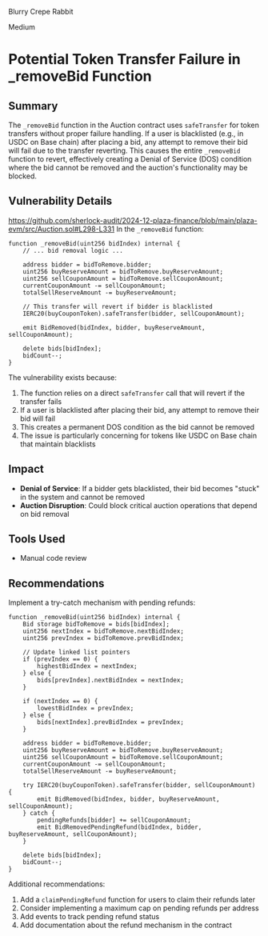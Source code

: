 Blurry Crepe Rabbit

Medium

# Potential Token Transfer Failure in _removeBid Function


## Summary
The `_removeBid` function in the Auction contract uses `safeTransfer` for token transfers without proper failure handling. If a user is blacklisted (e.g., in USDC on Base chain) after placing a bid, any attempt to remove their bid will fail due to the transfer reverting. This causes the entire `_removeBid` function to revert, effectively creating a Denial of Service (DOS) condition where the bid cannot be removed and the auction's functionality may be blocked.

## Vulnerability Details
https://github.com/sherlock-audit/2024-12-plaza-finance/blob/main/plaza-evm/src/Auction.sol#L298-L331
In the `_removeBid` function:
```solidity
function _removeBid(uint256 bidIndex) internal {
    // ... bid removal logic ...
    
    address bidder = bidToRemove.bidder;
    uint256 buyReserveAmount = bidToRemove.buyReserveAmount;
    uint256 sellCouponAmount = bidToRemove.sellCouponAmount;
    currentCouponAmount -= sellCouponAmount;
    totalSellReserveAmount -= buyReserveAmount;

    // This transfer will revert if bidder is blacklisted
    IERC20(buyCouponToken).safeTransfer(bidder, sellCouponAmount);

    emit BidRemoved(bidIndex, bidder, buyReserveAmount, sellCouponAmount);

    delete bids[bidIndex];
    bidCount--;
}
```

The vulnerability exists because:
1. The function relies on a direct `safeTransfer` call that will revert if the transfer fails
2. If a user is blacklisted after placing their bid, any attempt to remove their bid will fail
3. This creates a permanent DOS condition as the bid cannot be removed
4. The issue is particularly concerning for tokens like USDC on Base chain that maintain blacklists

## Impact
- **Denial of Service**: If a bidder gets blacklisted, their bid becomes "stuck" in the system and cannot be removed
- **Auction Disruption**: Could block critical auction operations that depend on bid removal

## Tools Used
- Manual code review

## Recommendations
Implement a try-catch mechanism with pending refunds:

```solidity
function _removeBid(uint256 bidIndex) internal {
    Bid storage bidToRemove = bids[bidIndex];
    uint256 nextIndex = bidToRemove.nextBidIndex;
    uint256 prevIndex = bidToRemove.prevBidIndex;

    // Update linked list pointers
    if (prevIndex == 0) {
        highestBidIndex = nextIndex;
    } else {
        bids[prevIndex].nextBidIndex = nextIndex;
    }

    if (nextIndex == 0) {
        lowestBidIndex = prevIndex;
    } else {
        bids[nextIndex].prevBidIndex = prevIndex;
    }

    address bidder = bidToRemove.bidder;
    uint256 buyReserveAmount = bidToRemove.buyReserveAmount;
    uint256 sellCouponAmount = bidToRemove.sellCouponAmount;
    currentCouponAmount -= sellCouponAmount;
    totalSellReserveAmount -= buyReserveAmount;

    try IERC20(buyCouponToken).safeTransfer(bidder, sellCouponAmount) {
        emit BidRemoved(bidIndex, bidder, buyReserveAmount, sellCouponAmount);
    } catch {
        pendingRefunds[bidder] += sellCouponAmount;
        emit BidRemovedPendingRefund(bidIndex, bidder, buyReserveAmount, sellCouponAmount);
    }

    delete bids[bidIndex];
    bidCount--;
}
```

Additional recommendations:
1. Add a `claimPendingRefund` function for users to claim their refunds later
2. Consider implementing a maximum cap on pending refunds per address
3. Add events to track pending refund status
4. Add documentation about the refund mechanism in the contract